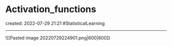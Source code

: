 
# Activation_functions
created: 2022-07-29 21:21
#StatisticalLearning 

---

![[Pasted image 20220729224901.png|600|600]]
